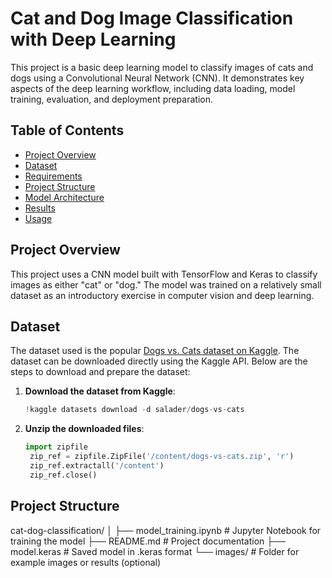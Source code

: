 # Cat and Dog Image Classification with Deep Learning

This project is a basic deep learning model to classify images of cats and dogs using a Convolutional Neural Network (CNN). It demonstrates key aspects of the deep learning workflow, including data loading, model training, evaluation, and deployment preparation.

## Table of Contents
- [Project Overview](#project-overview)
- [Dataset](#dataset)
- [Requirements](#requirements)
- [Project Structure](#project-structure)
- [Model Architecture](#model-architecture)
- [Results](#results)
- [Usage](#usage)

## Project Overview

This project uses a CNN model built with TensorFlow and Keras to classify images as either "cat" or "dog." The model was trained on a relatively small dataset as an introductory exercise in computer vision and deep learning.

## Dataset

The dataset used is the popular [Dogs vs. Cats dataset on Kaggle](https://www.kaggle.com/c/dogs-vs-cats). The dataset can be downloaded directly using the Kaggle API. Below are the steps to download and prepare the dataset:

1. **Download the dataset from Kaggle**:
   ```python
   !kaggle datasets download -d salader/dogs-vs-cats

1. **Unzip the downloaded files**:
   ```python
   import zipfile
    zip_ref = zipfile.ZipFile('/content/dogs-vs-cats.zip', 'r')
    zip_ref.extractall('/content')
    zip_ref.close()

## Project Structure

cat-dog-classification/
│
├── model_training.ipynb   # Jupyter Notebook for training the model
├── README.md              # Project documentation
├── model.keras            # Saved model in .keras format
└── images/                # Folder for example images or results (optional)


